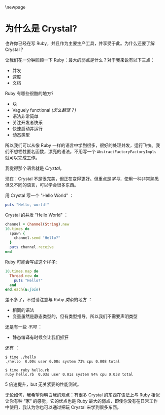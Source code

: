 \newpage

# 为什么是 Crystal?

也许你已经在写 Ruby，并且作为主要生产工具，并享受于此。为什么还要了解 Crystal？

让我们花一分钟回顾一下 Ruby：最大的弱点是什么？对于我来说有以下三点：

-   并发
-   速度
-   文档

Ruby 有哪些很酷的地方?

-   块
-   Vaguely functional *(怎么翻译？)*
-   语法非常简单
-   关注开发者快乐
-   快速启动并运行
-   动态类型

所以我们可以从像 Ruby 一样的语言中学到很多，很好的处理并发，运行飞快。我们不想牺牲匿名函数，漂亮的语法，不用写一个 `AbstractFactoryFactoryImpls` 就可以完成工作。

我觉得那个语言就是 *Crystal*。

现在：Crystal 不是很完美，但正在变得更好。但重点是*学习*，使用一种非常熟悉但又不同的语言，可以学会很多东西。

用 Crystal 写一个 "Hello World" ：

```ruby
puts "Hello, world!"
```

Crystal 的并发 "Hello World" ：

```ruby
channel = Channel(String).new
10.times do
  spawn {
    channel.send "Hello?"
  }
  puts channel.receive
end
```

Ruby 可能会写成这个样子:


```ruby
10.times.map do
  Thread.new do
    puts "Hello?"
  end
end.each(&:join)
```

差不多了，不过请注意与 Ruby *类似*的地方 ：

-   相同的语法
-   变量虽然是静态类型的，但有类型推导，所以我们不需要声明类型

还是有一些 *不同* ：

-   静态编译有时候会让我们抓狂

还有 ：

    $ time ./hello
    ./hello  0.00s user 0.00s system 73% cpu 0.008 total

    $ time ruby hello.rb
    ruby hello.rb  0.03s user 0.01s system 94% cpu 0.038 total

5 倍速提升，but 无关紧要的性能测试。

无论如何，我希望你明白我的观点：有很多 Crystal 的东西在语法上与 Ruby 相似让你有种 “家” 的感觉，它的优点也是 Ruby 最大的弱点，即使你没有在日常工作中使用，我认为你也可以通过把玩 Crystal 来学到很多东西。

